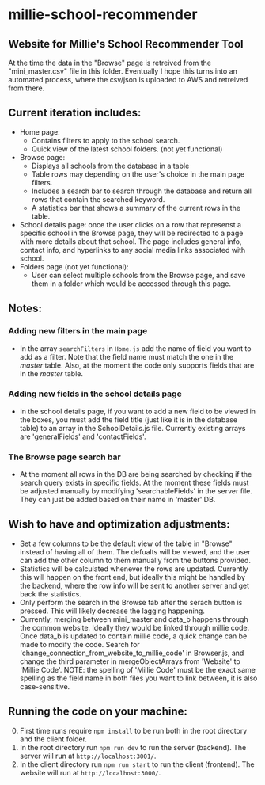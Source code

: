 # millie-school-recommender
## Website for Millie's School Recommender Tool

At the time the data in the "Browse" page is retreived from the "mini_master.csv" file in this folder. Eventually I hope this turns into an automated process, where the csv/json is uploaded to AWS and retreived from there. 


## Current iteration includes:
* Home page: 
    * Contains filters to apply to the school search.
    * Quick view of the latest school folders.  (not yet functional)
* Browse page: 
    * Displays all schools from the database in a table
    * Table rows may depending on the user's choice in the main page filters. 
    * Includes a search bar to search through the database and return all rows that contain the searched keyword.
    * A statistics bar that shows a summary of the current rows in the table.
* School details page: once the user clicks on a row that represenst a specific school in the Browse page, they will be redirected to a page with more details about that school. The page includes general info, contact info, and hyperlinks to any social media links associated with school.
* Folders page (not yet functional):
    * User can select multiple schools from the Browse page, and save them in a folder which would be accessed through this page.


## Notes:
### Adding new filters in the main page
* In the array `searchFilters` in `Home.js` add the name of field you want to add as a filter. Note that the field name must match the one in the *master* table. Also, at the moment the code only supports fields that are in the *master* table.
### Adding new fields in the school details page
* In the school details page, if you want to add a new field to be viewed in the boxes, you must add the field title (just like it is in the database table) to an array in the SchoolDetails.js file. Currently existing arrays are 'generalFields' and 'contactFields'.
### The Browse page search bar
* At the moment all rows in the DB are being searched by checking if the search query exists in specific fields. At the moment these fields must be adjusted manually by modifying 'searchableFields' in the server file. They can just be added based on their name in 'master' DB.

## Wish to have and optimization adjustments:
* Set a few columns to be the default view of the table in "Browse" instead of having all of them. The defualts will be viewed, and the user can add the other column to them manually from the buttons provided.
* Statistics will be calculated whenever the rows are updated. Currently this will happen on the front end, but ideally this might be handled by the backend, where the row info will be sent to another server and get back the statistics.
* Only perform the search in the Browse tab after the serach button is pressed. This will likely decrease the lagging happening.
* Currently, merging between mini_master and data_b happens through the common website. Ideally they would be linked through millie code. Once data_b is updated to contain millie code, a quick change can be made to modify the code. Search for 'change_connection_from_website_to_millie_code' in Browser.js, and change the third parameter in mergeObjectArrays from 'Website' to 'Millie Code'. NOTE: the spelling of 'Millie Code' must be the exact same spelling as the field name in both files you want to link between, it is also case-sensitive. 

## Running the code on your machine:
0. First time runs require `npm install` to be run both in the root directory and the client folder.
1. In the root directory run `npm run dev` to run the server (backend). The server will run at `http://localhost:3001/`.
2. In the client directory run `npm run start` to run the client (frontend). The website will run at `http://localhost:3000/`.
